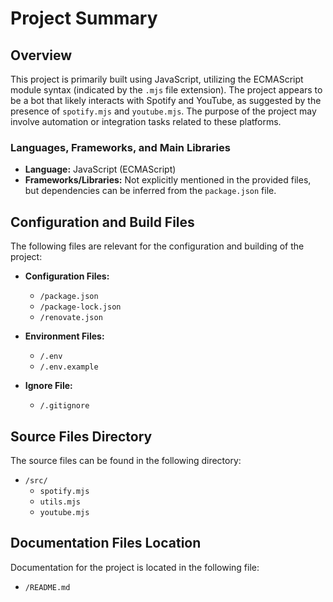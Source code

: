 # Project Summary

## Overview
This project is primarily built using JavaScript, utilizing the ECMAScript module syntax (indicated by the `.mjs` file extension). The project appears to be a bot that likely interacts with Spotify and YouTube, as suggested by the presence of `spotify.mjs` and `youtube.mjs`. The purpose of the project may involve automation or integration tasks related to these platforms.

### Languages, Frameworks, and Main Libraries
- **Language:** JavaScript (ECMAScript)
- **Frameworks/Libraries:** Not explicitly mentioned in the provided files, but dependencies can be inferred from the `package.json` file.

## Configuration and Build Files
The following files are relevant for the configuration and building of the project:

- **Configuration Files:**
  - `/package.json`
  - `/package-lock.json`
  - `/renovate.json`
  
- **Environment Files:**
  - `/.env`
  - `/.env.example`
  
- **Ignore File:**
  - `/.gitignore`

## Source Files Directory
The source files can be found in the following directory:

- `/src/`
  - `spotify.mjs`
  - `utils.mjs`
  - `youtube.mjs`

## Documentation Files Location
Documentation for the project is located in the following file:

- `/README.md`